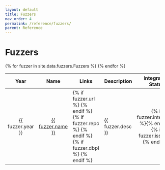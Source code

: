 ```yaml
---
layout: default
title: Fuzzers
nav_order: 4
permalink: /reference/fuzzers/
parent: Reference
---
```


# Fuzzers

<table>
  <thead>
    <tr>
      <th style="text-align: center">Year</th>
      <th style="text-align: center">Name</th>
      <th style="text-align: center">Links</th>
      <th style="text-align: center">Description</th>
      <th style="text-align: center">Integration Status</th>
    </tr>
  </thead>
  <tbody>
    {% for fuzzer in site.data.fuzzers.Fuzzers %}
    <tr>
      <td style="text-align: center">{{ fuzzer.year }}</td>
      <td style="text-align: center">
        <a href="{{ fuzzer.url }}"> {{ fuzzer.name }}</a>
      </td>
      <td>
        <a href="https://www.google.com/search?q={{ fuzzer.name }}">
          <i class="fa fa-google"></i>
        </a>
        {% if fuzzer.url %}
        <a href="{{ fuzzer.url }}">
          <i class="fa fa-globe"></i>
        </a>
        {% endif %}
        {% if fuzzer.repo %}
        <a href="{{ fuzzer.repo }}">
          <i class='fa fa-code-branch'></i>
        </a>
        {% endif %}
        {% if fuzzer.dbpl %}
        <a href="https://dblp.org/rec/{{ fuzzer.dbpl }}">
          <i class='fa fa-graduation-cap'></i>
        </a>
        {% endif %}
      </td>
      <td>{{ fuzzer.desc }}</td>
      <td style="text-align: center">
        {% if fuzzer.integrated %}<i class="fa fa-check"></i>{% endif %}
        {% if fuzzer.issue %}
        <a href="{{ fuzzer.issue }}">
          <i class='fa fa-github'></i>
        </a>
        {% endif %}
      </td>
    </tr>
    {% endfor %}
  </tbody>
</table>

